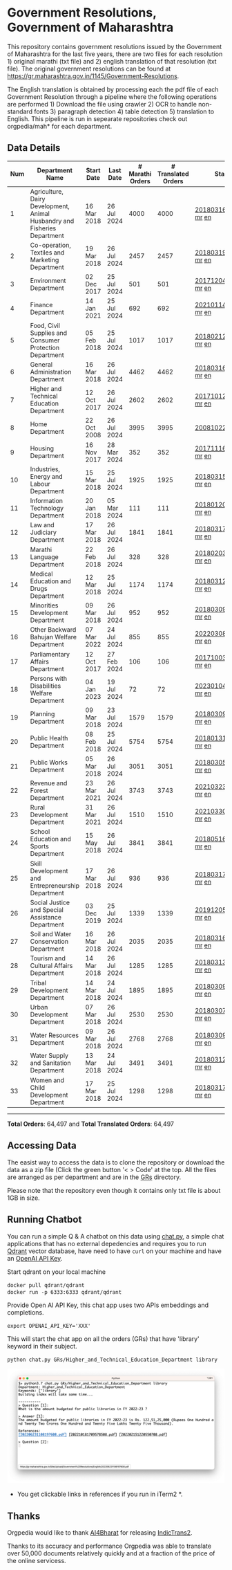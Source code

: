 # Government Resolutions, Government of Maharashtra

This repository contains government resolutions issued by the Government of Maharashtra for the last five years, there are two files for each resolution 1) original marathi (txt file) and 2) english translation of that resolution (txt file). The original government resolutions can be found at https://gr.maharashtra.gov.in/1145/Government-Resolutions.

The English translation is obtained by processing each the pdf file of each Government Resolution through a pipeline where the following operations are performed 1) Download the file using crawler 2) OCR to handle non-standard fonts 3) paragraph detection 4) table  detection 5) translation to English. This pipeline is run in sepearate repositories check out orgpedia/mah* for each department.


## Data Details

| Num | Department Name | Start Date | Last Date | # Marathi Orders | # Translated Orders | Starting Order | Last Order |
| --- | --------------- | ---------- | --------- | ---------------- | ------------------- | -------------- | ---------- |
| 1 | Agriculture, Dairy Development, Animal Husbandry and Fisheries Department | 16 Mar 2018 | 26 Jul 2024 | 4000 | 4000 | [201803161624182101.pdf](https://gr.maharashtra.gov.in/Site/Upload/Government%20Resolutions/English/201803161624182101.pdf) [mr](GRs/Agriculture,_Dairy_Development,_Animal_Husbandry_and_Fisheries_Department/201803161624182101.pdf.mr.txt) [en](GRs/Agriculture,_Dairy_Development,_Animal_Husbandry_and_Fisheries_Department/201803161624182101.pdf.en.txt) | [202407261110372201.pdf](https://gr.maharashtra.gov.in/Site/Upload/Government%20Resolutions/English/202407261110372201.pdf) [mr](GRs/Agriculture,_Dairy_Development,_Animal_Husbandry_and_Fisheries_Department/202407261110372201.pdf.mr.txt) [en](GRs/Agriculture,_Dairy_Development,_Animal_Husbandry_and_Fisheries_Department/202407261110372201.pdf.en.txt) |
| 2 | Co-operation, Textiles and Marketing Department | 19 Mar 2018 | 26 Jul 2024 | 2457 | 2457 | [201803191257576702.pdf](https://gr.maharashtra.gov.in/Site/Upload/Government%20Resolutions/English/201803191257576702.pdf) [mr](GRs/Co-operation,_Textiles_and_Marketing_Department/201803191257576702.pdf.mr.txt) [en](GRs/Co-operation,_Textiles_and_Marketing_Department/201803191257576702.pdf.en.txt) | [202407261445275402.pdf](https://gr.maharashtra.gov.in/Site/Upload/Government%20Resolutions/English/202407261445275402.pdf) [mr](GRs/Co-operation,_Textiles_and_Marketing_Department/202407261445275402.pdf.mr.txt) [en](GRs/Co-operation,_Textiles_and_Marketing_Department/202407261445275402.pdf.en.txt) |
| 3 | Environment Department | 02 Dec 2017 | 25 Jul 2024 | 501 | 501 | [201712041147216904.pdf](https://gr.maharashtra.gov.in/Site/Upload/Government%20Resolutions/English/201712041147216904.pdf) [mr](GRs/Environment_Department/201712041147216904.pdf.mr.txt) [en](GRs/Environment_Department/201712041147216904.pdf.en.txt) | [202407251203498304.pdf](https://gr.maharashtra.gov.in/Site/Upload/Government%20Resolutions/English/202407251203498304.pdf) [mr](GRs/Environment_Department/202407251203498304.pdf.mr.txt) [en](GRs/Environment_Department/202407251203498304.pdf.en.txt) |
| 4 | Finance Department | 14 Jan 2021 | 25 Jul 2024 | 692 | 692 | [202101141237329905.pdf](https://gr.maharashtra.gov.in/Site/Upload/Government%20Resolutions/English/202101141237329905.pdf) [mr](GRs/Finance_Department/202101141237329905.pdf.mr.txt) [en](GRs/Finance_Department/202101141237329905.pdf.en.txt) | [202407251105446605.pdf](https://gr.maharashtra.gov.in/Site/Upload/Government%20Resolutions/English/202407251105446605.pdf) [mr](GRs/Finance_Department/202407251105446605.pdf.mr.txt) [en](GRs/Finance_Department/202407251105446605.pdf.en.txt) |
| 5 | Food, Civil Supplies and Consumer Protection Department | 05 Feb 2018 | 25 Jul 2024 | 1017 | 1017 | [201802121244545806.pdf](https://gr.maharashtra.gov.in/Site/Upload/Government%20Resolutions/English/201802121244545806.pdf) [mr](GRs/Food,_Civil_Supplies_and_Consumer_Protection_Department/201802121244545806.pdf.mr.txt) [en](GRs/Food,_Civil_Supplies_and_Consumer_Protection_Department/201802121244545806.pdf.en.txt) | [202407251440064806.pdf](https://gr.maharashtra.gov.in/Site/Upload/Government%20Resolutions/English/202407251440064806.pdf) [mr](GRs/Food,_Civil_Supplies_and_Consumer_Protection_Department/202407251440064806.pdf.mr.txt) [en](GRs/Food,_Civil_Supplies_and_Consumer_Protection_Department/202407251440064806.pdf.en.txt) |
| 6 | General Administration Department | 16 Mar 2018 | 26 Jul 2024 | 4462 | 4462 | [201803161224022707.pdf](https://gr.maharashtra.gov.in/Site/Upload/Government%20Resolutions/English/201803161224022707.pdf) [mr](GRs/General_Administration_Department/201803161224022707.pdf.mr.txt) [en](GRs/General_Administration_Department/201803161224022707.pdf.en.txt) | [202407261620226807.pdf](https://gr.maharashtra.gov.in/Site/Upload/Government%20Resolutions/English/202407261620226807.pdf) [mr](GRs/General_Administration_Department/202407261620226807.pdf.mr.txt) [en](GRs/General_Administration_Department/202407261620226807.pdf.en.txt) |
| 7 | Higher and Technical Education Department | 12 Oct 2017 | 26 Jul 2024 | 2602 | 2602 | [201710121514029708.pdf](https://gr.maharashtra.gov.in/Site/Upload/Government%20Resolutions/English/201710121514029708.pdf) [mr](GRs/Higher_and_Technical_Education_Department/201710121514029708.pdf.mr.txt) [en](GRs/Higher_and_Technical_Education_Department/201710121514029708.pdf.en.txt) | [202407261759511008.pdf](https://gr.maharashtra.gov.in/Site/Upload/Government%20Resolutions/English/202407261759511008.pdf) [mr](GRs/Higher_and_Technical_Education_Department/202407261759511008.pdf.mr.txt) [en](GRs/Higher_and_Technical_Education_Department/202407261759511008.pdf.en.txt) |
| 8 | Home Department | 22 Oct 2008 | 26 Jul 2024 | 3995 | 3995 | [20081022.pdf](https://gr.maharashtra.gov.in/Site/Upload/Government%20Resolutions/English/20081022.pdf) [mr](GRs/Home_Department/20081022.pdf.mr.txt) [en](GRs/Home_Department/20081022.pdf.en.txt) | [202407261211455529.pdf](https://gr.maharashtra.gov.in/Site/Upload/Government%20Resolutions/English/202407261211455529.pdf) [mr](GRs/Home_Department/202407261211455529.pdf.mr.txt) [en](GRs/Home_Department/202407261211455529.pdf.en.txt) |
| 9 | Housing Department | 16 Nov 2017 | 28 Mar 2024 | 352 | 352 | [201711161447076609.pdf](https://gr.maharashtra.gov.in/Site/Upload/Government%20Resolutions/English/201711161447076609.pdf) [mr](GRs/Housing_Department/201711161447076609.pdf.mr.txt) [en](GRs/Housing_Department/201711161447076609.pdf.en.txt) | [202403281255554909.pdf](https://gr.maharashtra.gov.in/Site/Upload/Government%20Resolutions/English/202403281255554909.pdf) [mr](GRs/Housing_Department/202403281255554909.pdf.mr.txt) [en](GRs/Housing_Department/202403281255554909.pdf.en.txt) |
| 10 | Industries, Energy and Labour Department | 15 Mar 2018 | 25 Jul 2024 | 1925 | 1925 | [201803151204055010.pdf](https://gr.maharashtra.gov.in/Site/Upload/Government%20Resolutions/English/201803151204055010.pdf) [mr](GRs/Industries,_Energy_and_Labour_Department/201803151204055010.pdf.mr.txt) [en](GRs/Industries,_Energy_and_Labour_Department/201803151204055010.pdf.en.txt) | [202407251258409810.pdf](https://gr.maharashtra.gov.in/Site/Upload/Government%20Resolutions/English/202407251258409810.pdf) [mr](GRs/Industries,_Energy_and_Labour_Department/202407251258409810.pdf.mr.txt) [en](GRs/Industries,_Energy_and_Labour_Department/202407251258409810.pdf.en.txt) |
| 11 | Information Technology Department | 20 Jan 2018 | 05 Mar 2024 | 111 | 111 | [201801201843024511.pdf](https://gr.maharashtra.gov.in/Site/Upload/Government%20Resolutions/English/201801201843024511.pdf) [mr](GRs/Information_Technology_Department/201801201843024511.pdf.mr.txt) [en](GRs/Information_Technology_Department/201801201843024511.pdf.en.txt) | [202403051249430211.pdf](https://gr.maharashtra.gov.in/Site/Upload/Government%20Resolutions/English/202403051249430211.pdf) [mr](GRs/Information_Technology_Department/202403051249430211.pdf.mr.txt) [en](GRs/Information_Technology_Department/202403051249430211.pdf.en.txt) |
| 12 | Law and Judiciary Department | 17 Mar 2018 | 26 Jul 2024 | 1841 | 1841 | [201803171129290212.pdf](https://gr.maharashtra.gov.in/Site/Upload/Government%20Resolutions/English/201803171129290212.pdf) [mr](GRs/Law_and_Judiciary_Department/201803171129290212.pdf.mr.txt) [en](GRs/Law_and_Judiciary_Department/201803171129290212.pdf.en.txt) | [202407261633268112.pdf](https://gr.maharashtra.gov.in/Site/Upload/Government%20Resolutions/English/202407261633268112.pdf) [mr](GRs/Law_and_Judiciary_Department/202407261633268112.pdf.mr.txt) [en](GRs/Law_and_Judiciary_Department/202407261633268112.pdf.en.txt) |
| 13 | Marathi Language Department | 22 Feb 2018 | 26 Jul 2024 | 328 | 328 | [201802031549154233.pdf](https://gr.maharashtra.gov.in/Site/Upload/Government%20Resolutions/English/201802031549154233.pdf) [mr](GRs/Marathi_Language_Department/201802031549154233.pdf.mr.txt) [en](GRs/Marathi_Language_Department/201802031549154233.pdf.en.txt) | [202407261116385733.pdf](https://gr.maharashtra.gov.in/Site/Upload/Government%20Resolutions/English/202407261116385733.pdf) [mr](GRs/Marathi_Language_Department/202407261116385733.pdf.mr.txt) [en](GRs/Marathi_Language_Department/202407261116385733.pdf.en.txt) |
| 14 | Medical Education and Drugs Department | 12 Mar 2018 | 25 Jul 2024 | 1174 | 1174 | [201803121137094813.pdf](https://gr.maharashtra.gov.in/Site/Upload/Government%20Resolutions/English/201803121137094813.pdf) [mr](GRs/Medical_Education_and_Drugs_Department/201803121137094813.pdf.mr.txt) [en](GRs/Medical_Education_and_Drugs_Department/201803121137094813.pdf.en.txt) | [202407251520291913.pdf](https://gr.maharashtra.gov.in/Site/Upload/Government%20Resolutions/English/202407251520291913.pdf) [mr](GRs/Medical_Education_and_Drugs_Department/202407251520291913.pdf.mr.txt) [en](GRs/Medical_Education_and_Drugs_Department/202407251520291913.pdf.en.txt) |
| 15 | Minorities Development Department | 09 Mar 2018 | 26 Jul 2024 | 952 | 952 | [201803091218355314.pdf](https://gr.maharashtra.gov.in/Site/Upload/Government%20Resolutions/English/201803091218355314.pdf) [mr](GRs/Minorities_Development_Department/201803091218355314.pdf.mr.txt) [en](GRs/Minorities_Development_Department/201803091218355314.pdf.en.txt) | [202407261455175614.pdf](https://gr.maharashtra.gov.in/Site/Upload/Government%20Resolutions/English/202407261455175614.pdf) [mr](GRs/Minorities_Development_Department/202407261455175614.pdf.mr.txt) [en](GRs/Minorities_Development_Department/202407261455175614.pdf.en.txt) |
| 16 | Other Backward Bahujan Welfare Department | 07 Mar 2022 | 24 Jul 2024 | 855 | 855 | [202203081752439334.pdf](https://gr.maharashtra.gov.in/Site/Upload/Government%20Resolutions/English/202203081752439334.pdf) [mr](GRs/Other_Backward_Bahujan_Welfare_Department/202203081752439334.pdf.mr.txt) [en](GRs/Other_Backward_Bahujan_Welfare_Department/202203081752439334.pdf.en.txt) | [202407241633266634.pdf](https://gr.maharashtra.gov.in/Site/Upload/Government%20Resolutions/English/202407241633266634...pdf) [mr](GRs/Other_Backward_Bahujan_Welfare_Department/202407241633266634.pdf.mr.txt) [en](GRs/Other_Backward_Bahujan_Welfare_Department/202407241633266634.pdf.en.txt) |
| 17 | Parliamentary Affairs Department | 12 Oct 2017 | 27 Feb 2024 | 106 | 106 | [201710031642378615.pdf](https://gr.maharashtra.gov.in/Site/Upload/Government%20Resolutions/English/201710031642378615.pdf) [mr](GRs/Parliamentary_Affairs_Department/201710031642378615.pdf.mr.txt) [en](GRs/Parliamentary_Affairs_Department/201710031642378615.pdf.en.txt) | [202402271500283915.pdf](https://gr.maharashtra.gov.in/Site/Upload/Government%20Resolutions/English/202402271500283915.pdf) [mr](GRs/Parliamentary_Affairs_Department/202402271500283915.pdf.mr.txt) [en](GRs/Parliamentary_Affairs_Department/202402271500283915.pdf.en.txt) |
| 18 | Persons with Disabilities Welfare Department | 04 Jan 2023 | 19 Jul 2024 | 72 | 72 | [202301041906309635.pdf](https://gr.maharashtra.gov.in/Site/Upload/Government%20Resolutions/English/202301041906309635.pdf) [mr](GRs/Persons_with_Disabilities_Welfare_Department/202301041906309635.pdf.mr.txt) [en](GRs/Persons_with_Disabilities_Welfare_Department/202301041906309635.pdf.en.txt) | [202407191308289135.pdf](https://gr.maharashtra.gov.in/Site/Upload/Government%20Resolutions/English/202407191308289135.pdf) [mr](GRs/Persons_with_Disabilities_Welfare_Department/202407191308289135.pdf.mr.txt) [en](GRs/Persons_with_Disabilities_Welfare_Department/202407191308289135.pdf.en.txt) |
| 19 | Planning Department | 09 Mar 2018 | 23 Jul 2024 | 1579 | 1579 | [201803091441032716.pdf](https://gr.maharashtra.gov.in/Site/Upload/Government%20Resolutions/English/201803091441032716.pdf) [mr](GRs/Planning_Department/201803091441032716.pdf.mr.txt) [en](GRs/Planning_Department/201803091441032716.pdf.en.txt) | [202407231512267116.pdf](https://gr.maharashtra.gov.in/Site/Upload/Government%20Resolutions/English/202407231512267116.pdf) [mr](GRs/Planning_Department/202407231512267116.pdf.mr.txt) [en](GRs/Planning_Department/202407231512267116.pdf.en.txt) |
| 20 | Public Health Department | 08 Feb 2018 | 25 Jul 2024 | 5754 | 5754 | [201801311722275417.pdf](https://gr.maharashtra.gov.in/Site/Upload/Government%20Resolutions/English/201801311722275417.pdf) [mr](GRs/Public_Health_Department/201801311722275417.pdf.mr.txt) [en](GRs/Public_Health_Department/201801311722275417.pdf.en.txt) | [202407251519272817.pdf](https://gr.maharashtra.gov.in/Site/Upload/Government%20Resolutions/English/202407251519272817.pdf) [mr](GRs/Public_Health_Department/202407251519272817.pdf.mr.txt) [en](GRs/Public_Health_Department/202407251519272817.pdf.en.txt) |
| 21 | Public Works Department | 05 Mar 2018 | 26 Jul 2024 | 3051 | 3051 | [201803051515468118.pdf](https://gr.maharashtra.gov.in/Site/Upload/Government%20Resolutions/English/201803051515468118.pdf) [mr](GRs/Public_Works_Department/201803051515468118.pdf.mr.txt) [en](GRs/Public_Works_Department/201803051515468118.pdf.en.txt) | [202407251628127618.pdf](https://gr.maharashtra.gov.in/Site/Upload/Government%20Resolutions/English/202407251628127618.pdf) [mr](GRs/Public_Works_Department/202407251628127618.pdf.mr.txt) [en](GRs/Public_Works_Department/202407251628127618.pdf.en.txt) |
| 22 | Revenue and Forest Department | 23 Mar 2021 | 26 Jul 2024 | 3743 | 3743 | [202103231328393119.pdf](https://gr.maharashtra.gov.in/Site/Upload/Government%20Resolutions/English/202103231328393119.pdf) [mr](GRs/Revenue_and_Forest_Department/202103231328393119.pdf.mr.txt) [en](GRs/Revenue_and_Forest_Department/202103231328393119.pdf.en.txt) | [202407261749239319.pdf](https://gr.maharashtra.gov.in/Site/Upload/Government%20Resolutions/English/202407261749239319.pdf) [mr](GRs/Revenue_and_Forest_Department/202407261749239319.pdf.mr.txt) [en](GRs/Revenue_and_Forest_Department/202407261749239319.pdf.en.txt) |
| 23 | Rural Development Department | 31 Mar 2021 | 26 Jul 2024 | 1510 | 1510 | [202103301021181120.pdf](https://gr.maharashtra.gov.in/Site/Upload/Government%20Resolutions/English/202103301021181120.pdf) [mr](GRs/Rural_Development_Department/202103301021181120.pdf.mr.txt) [en](GRs/Rural_Development_Department/202103301021181120.pdf.en.txt) | [202407261138240820.pdf](https://gr.maharashtra.gov.in/Site/Upload/Government%20Resolutions/English/202407261138240820.pdf) [mr](GRs/Rural_Development_Department/202407261138240820.pdf.mr.txt) [en](GRs/Rural_Development_Department/202407261138240820.pdf.en.txt) |
| 24 | School Education and Sports Department | 15 May 2018 | 26 Jul 2024 | 3841 | 3841 | [201805161114241221.pdf](https://gr.maharashtra.gov.in/Site/Upload/Government%20Resolutions/English/201805161114241221.pdf) [mr](GRs/School_Education_and_Sports_Department/201805161114241221.pdf.mr.txt) [en](GRs/School_Education_and_Sports_Department/201805161114241221.pdf.en.txt) | [202407261632565621.pdf](https://gr.maharashtra.gov.in/Site/Upload/Government%20Resolutions/English/202407261632565621.pdf) [mr](GRs/School_Education_and_Sports_Department/202407261632565621.pdf.mr.txt) [en](GRs/School_Education_and_Sports_Department/202407261632565621.pdf.en.txt) |
| 25 | Skill Development and Entrepreneurship Department | 17 Mar 2018 | 26 Jul 2024 | 936 | 936 | [201803171322099003.pdf](https://gr.maharashtra.gov.in/Site/Upload/Government%20Resolutions/English/201803171322099003.pdf) [mr](GRs/Skill_Development_and_Entrepreneurship_Department/201803171322099003.pdf.mr.txt) [en](GRs/Skill_Development_and_Entrepreneurship_Department/201803171322099003.pdf.en.txt) | [202407261458034703.pdf](https://gr.maharashtra.gov.in/Site/Upload/Government%20Resolutions/English/202407261458034703.pdf) [mr](GRs/Skill_Development_and_Entrepreneurship_Department/202407261458034703.pdf.mr.txt) [en](GRs/Skill_Development_and_Entrepreneurship_Department/202407261458034703.pdf.en.txt) |
| 26 | Social Justice and Special Assistance Department | 03 Dec 2019 | 25 Jul 2024 | 1339 | 1339 | [201912051107011622.pdf](https://gr.maharashtra.gov.in/Site/Upload/Government%20Resolutions/English/201912051107011622.pdf) [mr](GRs/Social_Justice_and_Special_Assistance_Department/201912051107011622.pdf.mr.txt) [en](GRs/Social_Justice_and_Special_Assistance_Department/201912051107011622.pdf.en.txt) | [202407261106573322.pdf](https://gr.maharashtra.gov.in/Site/Upload/Government%20Resolutions/English/202407261106573322.pdf) [mr](GRs/Social_Justice_and_Special_Assistance_Department/202407261106573322.pdf.mr.txt) [en](GRs/Social_Justice_and_Special_Assistance_Department/202407261106573322.pdf.en.txt) |
| 27 | Soil and Water Conservation Department | 16 Mar 2018 | 26 Jul 2024 | 2035 | 2035 | [201803161247582426.pdf](https://gr.maharashtra.gov.in/Site/Upload/Government%20Resolutions/English/201803161247582426.pdf) [mr](GRs/Soil_and_Water_Conservation_Department/201803161247582426.pdf.mr.txt) [en](GRs/Soil_and_Water_Conservation_Department/201803161247582426.pdf.en.txt) | [202407261550479626.pdf](https://gr.maharashtra.gov.in/Site/Upload/Government%20Resolutions/English/202407261550479626.pdf) [mr](GRs/Soil_and_Water_Conservation_Department/202407261550479626.pdf.mr.txt) [en](GRs/Soil_and_Water_Conservation_Department/202407261550479626.pdf.en.txt) |
| 28 | Tourism and Cultural Affairs Department | 14 Mar 2018 | 26 Jul 2024 | 1285 | 1285 | [201803131542054523.pdf](https://gr.maharashtra.gov.in/Site/Upload/Government%20Resolutions/English/201803131542054523.pdf) [mr](GRs/Tourism_and_Cultural_Affairs_Department/201803131542054523.pdf.mr.txt) [en](GRs/Tourism_and_Cultural_Affairs_Department/201803131542054523.pdf.en.txt) | [202407261725147823.pdf](https://gr.maharashtra.gov.in/Site/Upload/Government%20Resolutions/English/202407261725147823.pdf) [mr](GRs/Tourism_and_Cultural_Affairs_Department/202407261725147823.pdf.mr.txt) [en](GRs/Tourism_and_Cultural_Affairs_Department/202407261725147823.pdf.en.txt) |
| 29 | Tribal Development Department | 14 Mar 2018 | 24 Jul 2024 | 1895 | 1895 | [201803091105184924.pdf](https://gr.maharashtra.gov.in/Site/Upload/Government%20Resolutions/English/201803091105184924.pdf) [mr](GRs/Tribal_Development_Department/201803091105184924.pdf.mr.txt) [en](GRs/Tribal_Development_Department/201803091105184924.pdf.en.txt) | [202407221118367724.pdf](https://gr.maharashtra.gov.in/Site/Upload/Government%20Resolutions/English/202407221118367724.pdf) [mr](GRs/Tribal_Development_Department/202407221118367724.pdf.mr.txt) [en](GRs/Tribal_Development_Department/202407221118367724.pdf.en.txt) |
| 30 | Urban Development Department | 07 Mar 2018 | 26 Jul 2024 | 2530 | 2530 | [201803071203178325.pdf](https://gr.maharashtra.gov.in/Site/Upload/Government%20Resolutions/English/201803071203178325.pdf) [mr](GRs/Urban_Development_Department/201803071203178325.pdf.mr.txt) [en](GRs/Urban_Development_Department/201803071203178325.pdf.en.txt) | [202407261547105925.pdf](https://gr.maharashtra.gov.in/Site/Upload/Government%20Resolutions/English/202407261547105925.pdf) [mr](GRs/Urban_Development_Department/202407261547105925.pdf.mr.txt) [en](GRs/Urban_Development_Department/202407261547105925.pdf.en.txt) |
| 31 | Water Resources Department | 09 Mar 2018 | 26 Jul 2024 | 2768 | 2768 | [201803091034435527.pdf](https://gr.maharashtra.gov.in/Site/Upload/Government%20Resolutions/English/201803091034435527.pdf) [mr](GRs/Water_Resources_Department/201803091034435527.pdf.mr.txt) [en](GRs/Water_Resources_Department/201803091034435527.pdf.en.txt) | [202407261811445427.pdf](https://gr.maharashtra.gov.in/Site/Upload/Government%20Resolutions/English/202407261811445427.pdf) [mr](GRs/Water_Resources_Department/202407261811445427.pdf.mr.txt) [en](GRs/Water_Resources_Department/202407261811445427.pdf.en.txt) |
| 32 | Water Supply and Sanitation Department | 13 Mar 2018 | 24 Jul 2024 | 3491 | 3491 | [201803121414108428.pdf](https://gr.maharashtra.gov.in/Site/Upload/Government%20Resolutions/English/201803121414108428.pdf) [mr](GRs/Water_Supply_and_Sanitation_Department/201803121414108428.pdf.mr.txt) [en](GRs/Water_Supply_and_Sanitation_Department/201803121414108428.pdf.en.txt) | [202407241157398128.pdf](https://gr.maharashtra.gov.in/Site/Upload/Government%20Resolutions/English/202407241157398128.pdf) [mr](GRs/Water_Supply_and_Sanitation_Department/202407241157398128.pdf.mr.txt) [en](GRs/Water_Supply_and_Sanitation_Department/202407241157398128.pdf.en.txt) |
| 33 | Women and Child Development Department | 17 Mar 2018 | 25 Jul 2024 | 1298 | 1298 | [201803171539444330.pdf](https://gr.maharashtra.gov.in/Site/Upload/Government%20Resolutions/English/201803171539444330.pdf) [mr](GRs/Women_and_Child_Development_Department/201803171539444330.pdf.mr.txt) [en](GRs/Women_and_Child_Development_Department/201803171539444330.pdf.en.txt) | [202407251732389530.pdf](https://gr.maharashtra.gov.in/Site/Upload/Government%20Resolutions/English/202407251732389530.pdf) [mr](GRs/Women_and_Child_Development_Department/202407251732389530.pdf.mr.txt) [en](GRs/Women_and_Child_Development_Department/202407251732389530.pdf.en.txt) |
----------------------------------------------------------------------------------------------------

**Total Orders**: 64,497 and **Total Translated Orders**: 64,497
## Accessing Data

The easist way to access the data is to clone the repository or download the data as a zip file (Click the green button '< > Code' at the top. All the files are arranged as per department and are in the [GRs](GRs) directory.

Please note that the repository even though it contains only txt file is about 1GB in size.

## Running Chatbot

You can run a simple Q & A chatbot on this data using [chat.py](chat.py), a simple chat applications that has no external depedencies and requires you to run [Qdrant](https://qdrant.tech/) vector database, have need to have `curl` on your machine and have an [OpenAI API Key](https://help.openai.com/en/articles/4936850-where-do-i-find-my-secret-api-key).

Start qdrant on your local machine
```shell
docker pull qdrant/qdrant
docker run -p 6333:6333 qdrant/qdrant
```

Provide Open AI API Key, this chat app uses two APIs embeddings and completions.
```shell
export OPENAI_API_KEY='XXX'
```

This will start the chat app on all the orders (GRs) that have 'library' keyword in their subject.

```shell
python chat.py GRs/Higher_and_Technical_Education_Department library
```

![screenshot of running chat.py](screenshot.png)

* You get clickable links in references if you run in iTerm2 *.

## Thanks

Orgpedia would like to thank [AI4Bharat](https://ai4bharat.iitm.ac.in/) for releasing [IndicTrans2](https://github.com/AI4Bharat/IndicTrans2).

Thanks to its accuracy and performance Orgpedia was able to translate over 50,000 documents relatively quickly and at a fraction of the price of the online servicess.












